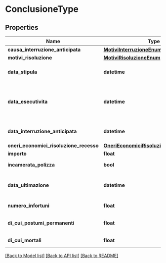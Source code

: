 # ConclusioneType

## Properties
Name | Type | Description | Notes
------------ | ------------- | ------------- | -------------
**causa_interruzione_anticipata** | [**MotiviInterruzioneEnum**](MotiviInterruzioneEnum.md) |  | [optional] 
**motivi_risoluzione** | [**MotiviRisoluzioneEnum**](MotiviRisoluzioneEnum.md) |  | [optional] 
**data_stipula** | **datetime** | Data stipula del contratto | [optional] 
**data_esecutivita** | **datetime** | Data esecutività del contratto (ove prevista) | [optional] 
**data_interruzione_anticipata** | **datetime** | Data di interruzione anticipata | [optional] 
**oneri_economici_risoluzione_recesso** | [**OneriEconomiciRisoluzioneRecessoEnum**](OneriEconomiciRisoluzioneRecessoEnum.md) |  | [optional] 
**importo** | **float** | Importo | [optional] 
**incamerata_polizza** | **bool** | Incamerata polizza | [optional] 
**data_ultimazione** | **datetime** | Data di ultimazione della prestazione | [optional] 
**numero_infortuni** | **float** | Numero di infortuni | [optional] 
**di_cui_postumi_permanenti** | **float** | di cui con postumi permanenti | [optional] 
**di_cui_mortali** | **float** | di cui mortali | [optional] 

[[Back to Model list]](../README.md#documentation-for-models) [[Back to API list]](../README.md#documentation-for-api-endpoints) [[Back to README]](../README.md)

